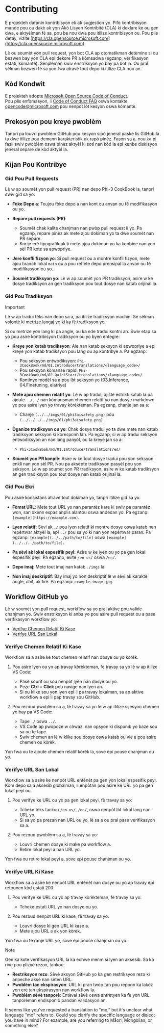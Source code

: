 # Contributing

E projekteh dafanin kontribisyon ek ak sugjestion yo. Pifò kontribisyon mande pou ou dakò ak yon Akò Lisyen Kontribitè (CLA) ki deklare ke ou gen dwa, e aktyèlman fè sa, pou ba nou dwa pou itilize kontribisyon ou. Pou plis detay, vizite [https://cla.opensource.microsoft.com](https://cla.opensource.microsoft.com)

Lè ou soumèt yon pull request, yon bot CLA ap otomatikman detèmine si ou bezwen bay yon CLA epi dekore PR a kòmsadwa (egzanp, verifikasyon estati, kòmantè). Senpleman swiv enstriksyon yo bay pa bot la. Ou pral sèlman bezwen fè sa yon fwa atravè tout depo ki itilize CLA nou an.

## Kòd Kondwit

E projekteh adopte [Microsoft Open Source Code of Conduct](https://opensource.microsoft.com/codeofconduct/).  
Pou plis enfòmasyon, li [Code of Conduct FAQ](https://opensource.microsoft.com/codeofconduct/faq/) oswa kontakte [opencode@microsoft.com](mailto:opencode@microsoft.com) pou nenpòt lòt kesyon oswa kòmantè.

## Prekosyon pou kreye pwoblèm

Tanpri pa louvri pwoblèm GitHub pou kesyon sipò jeneral paske lis GitHub la ta dwe itilize pou demann karakteristik ak rapò pinèz. Fason sa a, nou ka pi fasil swiv pwoblèm oswa pinèz aktyèl ki soti nan kòd la epi kenbe diskisyon jeneral separe de kòd aktyèl la.

## Kijan Pou Kontribye

### Gid Pou Pull Requests

Lè w ap soumèt yon pull request (PR) nan depo Phi-3 CookBook la, tanpri swiv gid sa yo:

- **Fòke Depo a**: Toujou fòke depo a nan kont ou anvan ou fè modifikasyon ou yo.

- **Separe pull requests (PR)**:
  - Soumèt chak kalite chanjman nan pwòp pull request li yo. Pa egzanp, repare pinèz ak mete ajou dokiman yo ta dwe soumèt nan PR separe.
  - Korije erè tipografik ak ti mete ajou dokiman yo ka konbine nan yon sèl PR kote sa apwopriye.

- **Jere konfli fizyon yo**: Si pull request ou a montre konfli fizyon, mete ajou branch lokal `main` ou a pou reflete depo prensipal la anvan ou fè modifikasyon ou yo.

- **Soumèt tradiksyon yo**: Lè w ap soumèt yon PR tradiksyon, asire w ke dosye tradiksyon an gen tradiksyon pou tout dosye nan katab orijinal la.

### Gid Pou Tradiksyon

> [!IMPORTANT]  
> Lè w ap tradui tèks nan depo sa a, pa itilize tradiksyon machin. Se sèlman volontè ki metrize langaj yo ki ka fè tradiksyon yo.

Si ou metrize yon lang ki pa angle, ou ka ede tradui kontni an. Swiv etap sa yo pou asire kontribisyon tradiksyon ou yo byen entegre:

- **Kreye yon katab tradiksyon**: Ale nan katab seksyon ki apwopriye a epi kreye yon katab tradiksyon pou lang ou ap kontribye a. Pa egzanp:
  - Pou seksyon entwodiksyon: `Phi-3CookBook/md/01.Introduce/translations/<language_code>/`
  - Pou seksyon kòmanse rapid: `Phi-3CookBook/md/02.QuickStart/translations/<language_code>/`
  - Kontinye modèl sa a pou lòt seksyon yo (03.Inference, 04.Finetuning, elatriye)

- **Mete ajou chemen relatif yo**: Lè w ap tradui, ajiste estrikti katab la pa ajoute `../../` nan kòmansman chemen relatif yo nan dosye markdown yo pou asire lyen yo travay kòrèkteman. Pa egzanp, chanje jan sa a:
  - Chanje `(../../imgs/01/phi3aisafety.png)` pou `(../../../../imgs/01/phi3aisafety.png)`

- **Òganize tradiksyon ou yo**: Chak dosye tradui yo ta dwe mete nan katab tradiksyon seksyon ki koresponn lan. Pa egzanp, si w ap tradui seksyon entwodiksyon an nan lang panyòl, ou ta kreye jan sa a:
  - `Phi-3CookBook/md/01.Introduce/translations/es/`

- **Soumèt yon PR konplè**: Asire w ke tout dosye tradui pou yon seksyon enkli nan yon sèl PR. Nou pa aksepte tradiksyon pasyèl pou yon seksyon. Lè w ap soumèt yon PR tradiksyon, asire w ke katab tradiksyon an gen tradiksyon pou tout dosye nan katab orijinal la.

### Gid Pou Ekri

Pou asire konsistans atravè tout dokiman yo, tanpri itilize gid sa yo:

- **Fòmat URL**: Mete tout URL yo nan parantèz kare ki swiv pa parantèz won, san okenn espas anplis alantou oswa andedan yo. Pa egzanp: `[example](https://example.com)`.

- **Lyen relatif**: Sèvi ak `./` pou lyen relatif ki montre dosye oswa katab nan repèrtwar aktyèl la, epi `../` pou sa yo ki nan yon repèrtwar paran. Pa egzanp: `[example](../../path/to/file)` oswa `[example](../../../path/to/file)`.

- **Pa sèvi ak lokal espesifik peyi**: Asire w ke lyen ou yo pa gen lokal espesifik peyi. Pa egzanp, evite `/en-us/` oswa `/en/`.

- **Depo imaj**: Mete tout imaj nan katab `./imgs` la.

- **Non imaj deskriptif**: Bay imaj yo non deskriptif lè w sèvi ak karaktè angle, chif, ak tirè. Pa egzanp: `example-image.jpg`.

## Workflow GitHub yo

Lè w soumèt yon pull request, workflow sa yo pral aktive pou valide chanjman yo. Swiv enstriksyon ki anba yo pou asire pull request ou a pase verifikasyon workflow yo:

- [Verifye Chemen Relatif Ki Kase](../..)
- [Verifye URL San Lokal](../..)

### Verifye Chemen Relatif Ki Kase

Workflow sa a asire ke tout chemen relatif nan dosye ou yo kòrèk.

1. Pou asire lyen ou yo ap travay kòrèkteman, fè travay sa yo lè w ap itilize VS Code:
    - Pase sourit ou sou nenpòt lyen nan dosye ou yo.
    - Peze **Ctrl + Click** pou navige nan lyen an.
    - Si ou klike sou yon lyen epi li pa travay lokalman, sa ap aktive workflow a epi li pap travay sou GitHub.

1. Pou rezoud pwoblèm sa a, fè travay sa yo lè w ap itilize sijesyon chemen yo bay pa VS Code:
    - Tape `./` oswa `../`.
    - VS Code ap pwopoze w chwazi nan opsyon ki disponib yo baze sou sa ou te tape.
    - Swiv chemen an lè w klike sou dosye oswa katab ou vle a pou asire chemen ou kòrèk.

Yon fwa ou te ajoute chemen relatif kòrèk la, sove epi pouse chanjman ou yo.

### Verifye URL San Lokal

Workflow sa a asire ke nenpòt URL entènèt pa gen yon lokal espesifik peyi. Kòm depo sa a aksesib globalman, li enpòtan pou asire ke URL yo pa gen lokal peyi ou.

1. Pou verifye ke URL ou yo pa gen lokal peyi, fè travay sa yo:

    - Tcheke tèks tankou `/en-us/`, `/en/`, oswa nenpòt lòt lokal lang nan URL yo.
    - Si sa yo pa prezan nan URL ou yo, lè sa a ou pral pase verifikasyon sa a.

1. Pou rezoud pwoblèm sa a, fè travay sa yo:
    - Louvri chemen dosye ki make pa workflow a.
    - Retire lokal peyi a nan URL yo.

Yon fwa ou retire lokal peyi a, sove epi pouse chanjman ou yo.

### Verifye URL Ki Kase

Workflow sa a asire ke nenpòt URL entènèt nan dosye ou yo ap travay epi retounen kòd estati 200.

1. Pou verifye ke URL ou yo ap travay kòrèkteman, fè travay sa yo:
    - Tcheke estati URL yo nan dosye ou yo.

2. Pou rezoud nenpòt URL ki kase, fè travay sa yo:
    - Louvri dosye ki gen URL ki kase a.
    - Mete ajou URL a ak yon kòrèk.

Yon fwa ou te ranje URL yo, sove epi pouse chanjman ou yo.

> [!NOTE]  
> Gen ka kote verifikasyon URL la ka echwe menm si lyen an aksesib. Sa ka rive pou plizyè rezon, tankou:
>
> - **Restriksyon rezo**: Sèvè aksyon GitHub yo ka gen restriksyon rezo ki anpeche aksè nan sèten URL.
> - **Pwoblèm tan ekspirasyon**: URL ki pran twòp tan pou reponn ka lakòz yon erè tan ekspirasyon nan workflow la.
> - **Pwoblèm sèvè tanporè**: Entèval sèvè oswa antretyen ka fè yon URL tanporèman endisponib pandan validasyon an.

It seems like you've requested a translation to "mo," but it's unclear what language "mo" refers to. Could you clarify the specific language or dialect you have in mind? For example, are you referring to Māori, Mongolian, or something else?